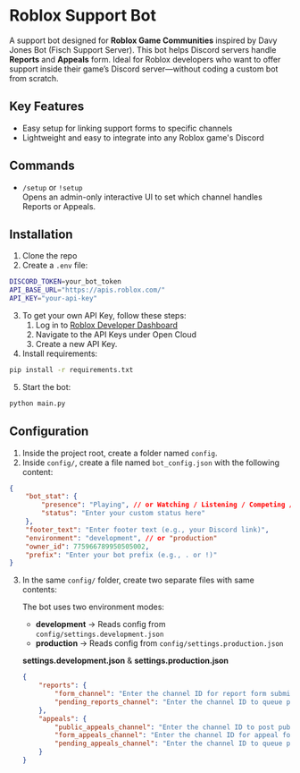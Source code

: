 # Roblox Support Bot
A support bot designed for **Roblox Game Communities** inspired by Davy Jones Bot (Fisch Support Server). This bot helps Discord servers handle **Reports** and **Appeals** form. Ideal for Roblox developers who want to offer support inside their game’s Discord server—without coding a custom bot from scratch.

## Key Features
- Easy setup for linking support forms to specific channels
- Lightweight and easy to integrate into any Roblox game's Discord

## Commands
- `/setup` or `!setup`  
  Opens an admin-only interactive UI to set which channel handles Reports or Appeals.

## Installation
1. Clone the repo
2. Create a `.env` file:
  ```bash
  DISCORD_TOKEN=your_bot_token
  API_BASE_URL="https://apis.roblox.com/"
  API_KEY="your-api-key"
  ```
3. To get your own API Key, follow these steps:
   1. Log in to [Roblox Developer Dashboard](https://create.roblox.com/dashboard/credentials?activeTab=ApiKeysTab)
   2. Navigate to the API Keys under Open Cloud
   3. Create a new API Key.
4. Install requirements:
  ```bash
  pip install -r requirements.txt
  ```
5. Start the bot:
  ```bash
  python main.py
  ```

## Configuration
1. Inside the project root, create a folder named `config`.
2. Inside `config/`, create a file named `bot_config.json` with the following content:
  ```json
  {
      "bot_stat": {
          "presence": "Playing", // or Watching / Listening / Competing / Streaming
          "status": "Enter your custom status here"
      },
      "footer_text": "Enter footer text (e.g., your Discord link)",
      "environment": "development", // or "production"
      "owner_id": 775966789950505002,
      "prefix": "Enter your bot prefix (e.g., . or !)"
  }
  ```
3. In the same `config/` folder, create two separate files with same contents:
  
    The bot uses two environment modes:  
    - **development** → Reads config from `config/settings.development.json`  
    - **production** → Reads config from `config/settings.production.json`

    **settings.development.json** & **settings.production.json**
    ```json
    {
        "reports": {
            "form_channel": "Enter the channel ID for report form submissions",
            "pending_reports_channel": "Enter the channel ID to queue pending reports"
        },
        "appeals": {
            "public_appeals_channel": "Enter the channel ID to post public appeals",
            "form_appeals_channel": "Enter the channel ID for appeal form submissions",
            "pending_appeals_channel": "Enter the channel ID to queue pending appeals"
        }
    }
    ```